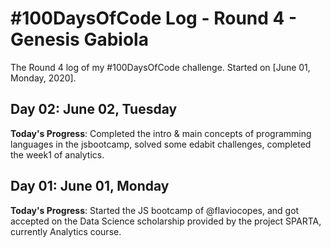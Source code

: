 # #100DaysOfCode Log - Round 4 - Genesis Gabiola

The Round 4 log of my #100DaysOfCode challenge. Started on [June 01, Monday, 2020].

<!--
## Day 00: Month 00, Whatday
**Today's Progress**: 

**Thoughts**: 

**Link to work**:
- [ ] [Sample App](http://www.example.com)
-->

## Day 02: June 02, Tuesday
**Today's Progress**: Completed the intro & main concepts of programming languages in the jsbootcamp, solved some edabit challenges, completed the week1 of analytics.

## Day 01: June 01, Monday
**Today's Progress**: Started the JS bootcamp of @flaviocopes, and got accepted on the Data Science scholarship provided by the project SPARTA, currently Analytics course.
